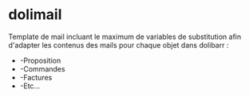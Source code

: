 # dolimail
Template de mail incluant le maximum de variables de substitution afin d'adapter les contenus des mails pour chaque objet dans dolibarr :
* -Proposition
* -Commandes
* -Factures
* -Etc...
